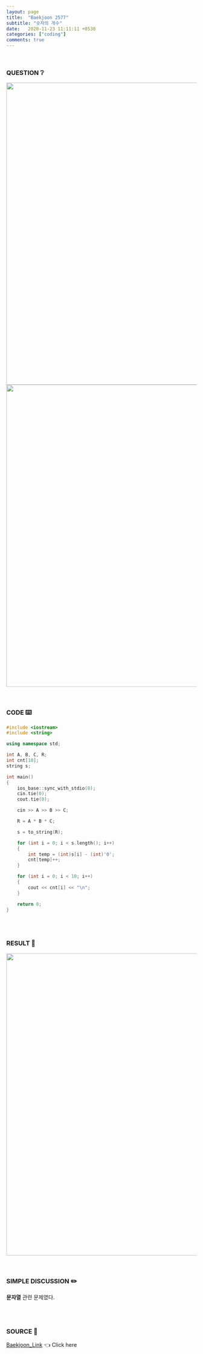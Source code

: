 ```yaml
---
layout: page
title:  "Baekjoon 2577"
subtitle: "숫자의 개수"
date:   2020-11-23 11:11:11 +0530
categories: ["coding"]
comments: true
---
```


<br>

### QUESTION ❔

<img src="{{ '/assets/baekjoon/2577.jpg' }}" style="width: 800px; height: auto; margin-left: auto; margin-right: auto; display: block;">
<img src="{{ '/assets/baekjoon/2577a.jpg' }}" style="width: 800px; height: auto; margin-left: auto; margin-right: auto; display: block;">  

<br>
<br>

### CODE ⌨️

```c++
#include <iostream>
#include <string>

using namespace std;

int A, B, C, R;
int cnt[10];
string s;

int main()
{
	ios_base::sync_with_stdio(0);
	cin.tie(0);
	cout.tie(0);

	cin >> A >> B >> C;

	R = A * B * C;

	s = to_string(R);

	for (int i = 0; i < s.length(); i++)
	{
		int temp = (int)s[i] - (int)'0';
		cnt[temp]++;
	}

	for (int i = 0; i < 10; i++)
	{
		cout << cnt[i] << "\n";
	}

	return 0;
}
```  

<br>
<br>

### RESULT 💛

<img src="{{ '/assets/baekjoon/2577r.jpg' }}" style="width: 800px; height: auto; margin-left: auto; margin-right: auto; display: block;">  

<br>
<br>

### SIMPLE DISCUSSION ✏️

**문자열** 관련 문제였다.  

<br>
<br>

### SOURCE 💎

[Baekjoon_Link][link] 👈 Click here  

<br>
<br>

<script src="https://utteranc.es/client.js"
        repo="DCherish/DCherish.github.io"
        issue-term="pathname"
        theme="boxy-light"
        crossorigin="anonymous"
        async>
</script>

[link]: https://www.acmicpc.net/problem/2577